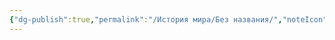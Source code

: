 ```yaml
---
{"dg-publish":true,"permalink":"/История мира/Без названия/","noteIcon":"","created":"2025-09-04T09:42:05.373+03:00","updated":"2025-09-04T09:42:09.384+03:00"}
---
```



